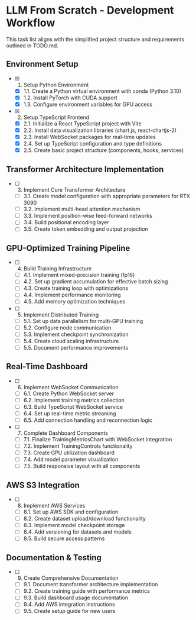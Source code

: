 # LLM From Scratch - Development Workflow

This task list aligns with the simplified project structure and requirements outlined in TODO.md.

## **Environment Setup**

- [x] 1. Setup Python Environment
   - [x] 1.1. Create a Python virtual environment with conda (Python 3.10)
   - [x] 1.2. Install PyTorch with CUDA support
   - [x] 1.3. Configure environment variables for GPU access

- [x] 2. Setup TypeScript Frontend
   - [x] 2.1. Initialize a React TypeScript project with Vite
   - [x] 2.2. Install data visualization libraries (chart.js, react-chartjs-2)
   - [x] 2.3. Install WebSocket packages for real-time updates
   - [x] 2.4. Set up TypeScript configuration and type definitions
   - [x] 2.5. Create basic project structure (components, hooks, services)

## **Transformer Architecture Implementation**

- [ ] 3. Implement Core Transformer Architecture
   - [ ] 3.1. Create model configuration with appropriate parameters for RTX 3090
   - [ ] 3.2. Implement multi-head attention mechanism
   - [ ] 3.3. Implement position-wise feed-forward networks
   - [ ] 3.4. Build positional encoding layer
   - [ ] 3.5. Create token embedding and output projection

## **GPU-Optimized Training Pipeline**

- [ ] 4. Build Training Infrastructure
   - [ ] 4.1. Implement mixed-precision training (fp16)
   - [ ] 4.2. Set up gradient accumulation for effective batch sizing
   - [ ] 4.3. Create training loop with optimizations
   - [ ] 4.4. Implement performance monitoring
   - [ ] 4.5. Add memory optimization techniques

- [ ] 5. Implement Distributed Training
   - [ ] 5.1. Set up data parallelism for multi-GPU training
   - [ ] 5.2. Configure node communication
   - [ ] 5.3. Implement checkpoint synchronization
   - [ ] 5.4. Create cloud scaling infrastructure
   - [ ] 5.5. Document performance improvements

## **Real-Time Dashboard**

- [ ] 6. Implement WebSocket Communication
   - [ ] 6.1. Create Python WebSocket server
   - [ ] 6.2. Implement training metrics collection
   - [ ] 6.3. Build TypeScript WebSocket service
   - [ ] 6.4. Set up real-time metric streaming
   - [ ] 6.5. Add connection handling and reconnection logic

- [ ] 7. Complete Dashboard Components
   - [ ] 7.1. Finalize TrainingMetricsChart with WebSocket integration
   - [ ] 7.2. Implement TrainingControls functionality
   - [ ] 7.3. Create GPU utilization dashboard
   - [ ] 7.4. Add model parameter visualization
   - [ ] 7.5. Build responsive layout with all components

## **AWS S3 Integration**

- [ ] 8. Implement AWS Services
   - [ ] 8.1. Set up AWS SDK and configuration
   - [ ] 8.2. Create dataset upload/download functionality
   - [ ] 8.3. Implement model checkpoint storage
   - [ ] 8.4. Add versioning for datasets and models
   - [ ] 8.5. Build secure access patterns

## **Documentation & Testing**

- [ ] 9. Create Comprehensive Documentation
   - [ ] 9.1. Document transformer architecture implementation
   - [ ] 9.2. Create training guide with performance metrics
   - [ ] 9.3. Build dashboard usage documentation
   - [ ] 9.4. Add AWS integration instructions
   - [ ] 9.5. Create setup guide for new users
